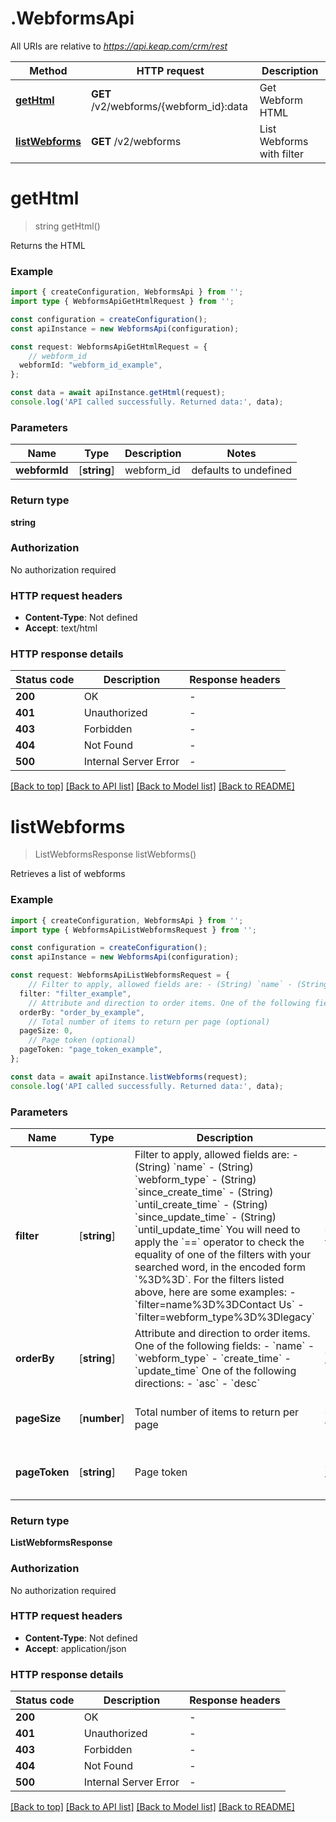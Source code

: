 # .WebformsApi

All URIs are relative to *https://api.keap.com/crm/rest*

Method | HTTP request | Description
------------- | ------------- | -------------
[**getHtml**](WebformsApi.md#getHtml) | **GET** /v2/webforms/{webform_id}:data | Get Webform HTML
[**listWebforms**](WebformsApi.md#listWebforms) | **GET** /v2/webforms | List Webforms with filter


# **getHtml**
> string getHtml()

Returns the HTML

### Example


```typescript
import { createConfiguration, WebformsApi } from '';
import type { WebformsApiGetHtmlRequest } from '';

const configuration = createConfiguration();
const apiInstance = new WebformsApi(configuration);

const request: WebformsApiGetHtmlRequest = {
    // webform_id
  webformId: "webform_id_example",
};

const data = await apiInstance.getHtml(request);
console.log('API called successfully. Returned data:', data);
```


### Parameters

Name | Type | Description  | Notes
------------- | ------------- | ------------- | -------------
 **webformId** | [**string**] | webform_id | defaults to undefined


### Return type

**string**

### Authorization

No authorization required

### HTTP request headers

 - **Content-Type**: Not defined
 - **Accept**: text/html


### HTTP response details
| Status code | Description | Response headers |
|-------------|-------------|------------------|
**200** | OK |  -  |
**401** | Unauthorized |  -  |
**403** | Forbidden |  -  |
**404** | Not Found |  -  |
**500** | Internal Server Error |  -  |

[[Back to top]](#) [[Back to API list]](README.md#documentation-for-api-endpoints) [[Back to Model list]](README.md#documentation-for-models) [[Back to README]](README.md)

# **listWebforms**
> ListWebformsResponse listWebforms()

Retrieves a list of webforms

### Example


```typescript
import { createConfiguration, WebformsApi } from '';
import type { WebformsApiListWebformsRequest } from '';

const configuration = createConfiguration();
const apiInstance = new WebformsApi(configuration);

const request: WebformsApiListWebformsRequest = {
    // Filter to apply, allowed fields are: - (String) `name` - (String) `webform_type` - (String) `since_create_time` - (String) `until_create_time` - (String) `since_update_time` - (String) `until_update_time`  You will need to apply the `==` operator to check the equality of one of the filters with your searched word, in the encoded form `%3D%3D`. For the filters listed above, here are some examples: - `filter=name%3D%3DContact Us` - `filter=webform_type%3D%3Dlegacy` (optional)
  filter: "filter_example",
    // Attribute and direction to order items. One of the following fields: - `name` - `webform_type` - `create_time` - `update_time`  One of the following directions: - `asc` - `desc` (optional)
  orderBy: "order_by_example",
    // Total number of items to return per page (optional)
  pageSize: 0,
    // Page token (optional)
  pageToken: "page_token_example",
};

const data = await apiInstance.listWebforms(request);
console.log('API called successfully. Returned data:', data);
```


### Parameters

Name | Type | Description  | Notes
------------- | ------------- | ------------- | -------------
 **filter** | [**string**] | Filter to apply, allowed fields are: - (String) &#x60;name&#x60; - (String) &#x60;webform_type&#x60; - (String) &#x60;since_create_time&#x60; - (String) &#x60;until_create_time&#x60; - (String) &#x60;since_update_time&#x60; - (String) &#x60;until_update_time&#x60;  You will need to apply the &#x60;&#x3D;&#x3D;&#x60; operator to check the equality of one of the filters with your searched word, in the encoded form &#x60;%3D%3D&#x60;. For the filters listed above, here are some examples: - &#x60;filter&#x3D;name%3D%3DContact Us&#x60; - &#x60;filter&#x3D;webform_type%3D%3Dlegacy&#x60; | (optional) defaults to undefined
 **orderBy** | [**string**] | Attribute and direction to order items. One of the following fields: - &#x60;name&#x60; - &#x60;webform_type&#x60; - &#x60;create_time&#x60; - &#x60;update_time&#x60;  One of the following directions: - &#x60;asc&#x60; - &#x60;desc&#x60; | (optional) defaults to undefined
 **pageSize** | [**number**] | Total number of items to return per page | (optional) defaults to undefined
 **pageToken** | [**string**] | Page token | (optional) defaults to undefined


### Return type

**ListWebformsResponse**

### Authorization

No authorization required

### HTTP request headers

 - **Content-Type**: Not defined
 - **Accept**: application/json


### HTTP response details
| Status code | Description | Response headers |
|-------------|-------------|------------------|
**200** | OK |  -  |
**401** | Unauthorized |  -  |
**403** | Forbidden |  -  |
**404** | Not Found |  -  |
**500** | Internal Server Error |  -  |

[[Back to top]](#) [[Back to API list]](README.md#documentation-for-api-endpoints) [[Back to Model list]](README.md#documentation-for-models) [[Back to README]](README.md)



